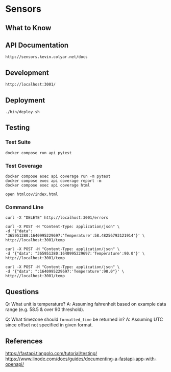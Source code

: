 # Sensors

## What to Know

## API Documentation

    http://sensors.kevin.colyar.net/docs

## Development

    http://localhost:3001/

## Deployment

    ./bin/deploy.sh

## Testing

### Test Suite

    docker compose run api pytest
    
### Test Coverage

    docker compose exec api coverage run -m pytest
    docker compose exec api coverage report -m
    docker compose exec api coverage html

    open htmlcov/index.html
    
### Command Line

    curl -X "DELETE" http://localhost:3001/errors

    curl -X POST -H "Content-Type: application/json" \
    -d '{"data": "365951380:1640995229697:'Temperature':58.48256793121914"}' \
    http://localhost:3001/temp

    curl -X POST -H "Content-Type: application/json" \
    -d '{"data": "365951380:1640995229697:'Temperature':90.0"}' \
    http://localhost:3001/temp

    curl -X POST -H "Content-Type: application/json" \
    -d '{"data": ":1640995229697:'Temperature':90.0"}' \
    http://localhost:3001/temp


## Questions

Q: What unit is temperature?
A: Assuming fahrenheit based on example data range (e.g. 58.5 & over 90 threshold).

Q: What timezone should `formatted_time` be returned in?
A: Assuming UTC since offset not specified in given format.

## References

https://fastapi.tiangolo.com/tutorial/testing/
https://www.linode.com/docs/guides/documenting-a-fastapi-app-with-openapi/
